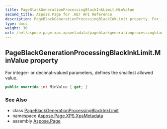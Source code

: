 ```yaml
---
title: PageBlackGenerationProcessingBlackInkLimit.MinValue
second_title: Aspose.Page for .NET API Reference
description: PageBlackGenerationProcessingBlackInkLimit property. For integer or decimalvalued parameters defines the smallest allowed value
type: docs
weight: 30
url: /net/aspose.page.xps.xpsmetadata/pageblackgenerationprocessingblackinklimit/minvalue/
---
```

## PageBlackGenerationProcessingBlackInkLimit.MinValue property

For integer- or decimal-valued parameters, defines the smallest allowed value.

```csharp
public override int MinValue { get; }
```

### See Also

* class [PageBlackGenerationProcessingBlackInkLimit](../)
* namespace [Aspose.Page.XPS.XpsMetadata](../../pageblackgenerationprocessingblackinklimit/)
* assembly [Aspose.Page](../../../)


